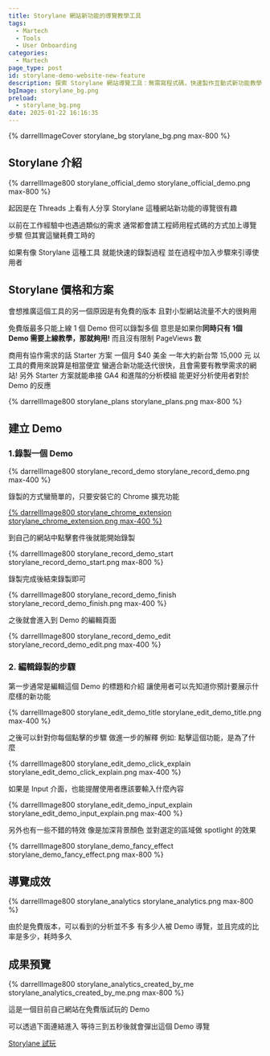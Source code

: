```yaml
---
title: Storylane 網站新功能的導覽教學工具
tags:
  - Martech
  - Tools
  - User Onboarding
categories:
  - Martech
page_type: post
id: storylane-demo-website-new-feature
description: 探索 Storylane 網站導覽工具：無需寫程式碼，快速製作互動式新功能教學，免費版本適合小型網站
bgImage: storylane_bg.png
preload:
  - storylane_bg.png
date: 2025-01-22 16:16:35
---
```


{% darrellImageCover storylane_bg storylane_bg.png max-800 %}

## Storylane 介紹

{% darrellImage800 storylane_official_demo storylane_official_demo.png max-800 %}

起因是在 Threads 上看有人分享 Storylane
這種網站新功能的導覽很有趣

以前在工作經驗中也遇過類似的需求
通常都會請工程師用程式碼的方式加上導覽步驟
但其實這蠻耗費工時的

如果有像 Storylane 這種工具
就能快速的錄製過程
並在過程中加入步驟來引導使用者

## Storylane 價格和方案

會想推廣這個工具的另一個原因是有免費的版本
且對小型網站流量不大的很夠用

免費版最多只能上線 1 個 Demo
但可以錄製多個
意思是如果你**同時只有 1個Demo 需要上線教學，那就夠用!**
而且沒有限制 PageViews 數

商用有協作需求的話 Starter 方案
一個月 $40 美金
一年大約新台幣 15,000 元
以工具的費用來說算是相當便宜
蠻適合新功能迭代很快，且會需要有教學需求的網站!
另外 Starter 方案就能串接 GA4 和進階的分析模組
能更好分析使用者對於 Demo 的反應

{% darrellImage800 storylane_plans storylane_plans.png max-800 %}

## 建立 Demo 

### 1.錄製一個 Demo

{% darrellImage800 storylane_record_demo storylane_record_demo.png max-400 %}

錄製的方式蠻簡單的，只要安裝它的 Chrome 擴充功能

<a href="https://chromewebstore.google.com/detail/storylane/ongmhighpnfpojfidgigcjflgdkjfdeb">
  {% darrellImage800 storylane_chrome_extension storylane_chrome_extension.png max-400 %}
</a>

到自己的網站中點擊套件後就能開始錄製

{% darrellImage800 storylane_record_demo_start storylane_record_demo_start.png max-800 %}

錄製完成後結束錄製即可

{% darrellImage800 storylane_record_demo_finish storylane_record_demo_finish.png max-400 %}

之後就會進入到 Demo 的編輯頁面

{% darrellImage800 storylane_record_demo_edit storylane_record_demo_edit.png max-400 %}

### 2. 編輯錄製的步驟

第一步通常是編輯這個 Demo 的標題和介紹
讓使用者可以先知道你預計要展示什麼樣的新功能

{% darrellImage800 storylane_edit_demo_title storylane_edit_demo_title.png max-400 %}

之後可以針對你每個點擊的步驟
做進一步的解釋
例如: 點擊這個功能，是為了什麼

{% darrellImage800 storylane_edit_demo_click_explain storylane_edit_demo_click_explain.png max-400 %}

如果是 Input 介面，也能提醒使用者應該要輸入什麼內容

{% darrellImage800 storylane_edit_demo_input_explain storylane_edit_demo_input_explain.png max-400 %}

另外也有一些不錯的特效
像是加深背景顏色
並對選定的區域做 spotlight 的效果

{% darrellImage800 storylane_demo_fancy_effect storylane_demo_fancy_effect.png max-800 %}

## 導覽成效

{% darrellImage800 storylane_analytics storylane_analytics.png max-800 %}

由於是免費版本，可以看到的分析並不多
有多少人被 Demo 導覽，並且完成的比率是多少，耗時多久

## 成果預覽

{% darrellImage800 storylane_analytics_created_by_me storylane_analytics_created_by_me.png max-800 %}

這是一個目前自己網站在免費版試玩的 Demo

可以透過下面連結進入
等待三到五秒後就會彈出這個 Demo 導覽

<a href="https://www.darrelltw.com/?storylane=true">Storylane 試玩</a>


